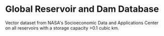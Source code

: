 # Global Reservoir and Dam Database

Vector dataset from NASA's Socioeconomic Data and Applications Center on all reservoirs with a storage capacity >0.1 cubic km.

